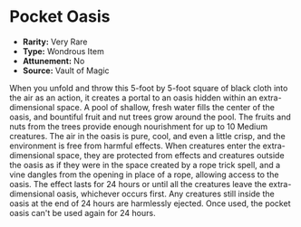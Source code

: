 # Pocket Oasis

- **Rarity:** Very Rare
- **Type:** Wondrous Item
- **Attunement:** No
- **Source:** Vault of Magic

When you unfold and throw this 5-foot by 5-foot square of black cloth into the air as an action, it creates a portal to an oasis hidden within an extra-dimensional space. A pool of shallow, fresh water fills the center of the oasis, and bountiful fruit and nut trees grow around the pool. The fruits and nuts from the trees provide enough nourishment for up to 10 Medium creatures. The air in the oasis is pure, cool, and even a little crisp, and the environment is free from harmful effects. When creatures enter the extra-dimensional space, they are protected from effects and creatures outside the oasis as if they were in the space created by a rope trick spell, and a vine dangles from the opening in place of a rope, allowing access to the oasis. The effect lasts for 24 hours or until all the creatures leave the extra-dimensional oasis, whichever occurs first. Any creatures still inside the oasis at the end of 24 hours are harmlessly ejected. Once used, the pocket oasis can't be used again for 24 hours.
